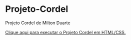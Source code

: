 # Projeto-Cordel
 Projeto Cordel de Milton Duarte

 <a href="https://thiagoreis99.github.io/Projeto-Cordel/index" target="_blank">Clique aqui para executar o Projeto Cordel em HTML/CSS.</a>
